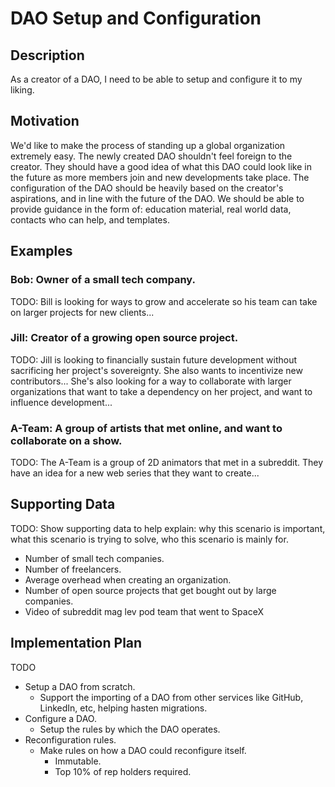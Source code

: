 # DAO Setup and Configuration  
## Description  
As a creator of a DAO, I need to be able to setup and configure it to my liking.  

## Motivation  
We'd like to make the process of standing up a global organization extremely easy. The newly created DAO shouldn't feel foreign to the creator. They should have a good idea of what this DAO could look like in the future as more members join and new developments take place. The configuration of the DAO should be heavily based on the creator's aspirations, and in line with the future of the DAO. We should be able to provide guidance in the form of: education material, real world data, contacts who can help, and templates.  

## Examples  
### Bob: Owner of a small tech company.  
TODO: Bill is looking for ways to grow and accelerate so his team can take on larger projects for new clients...  
### Jill: Creator of a growing open source project.  
TODO: Jill is looking to financially sustain future development without sacrificing her project's sovereignty. She also wants to incentivize new contributors... She's also looking for a way to collaborate with larger organizations that want to take a dependency on her project, and want to influence development...  
### A-Team: A group of artists that met online, and want to collaborate on a show.  
TODO: The A-Team is a group of 2D animators that met in a subreddit. They have an idea for a new web series that they want to create...  

## Supporting Data  
TODO: Show supporting data to help explain: why this scenario is important, what this scenario is trying to solve, who this scenario is mainly for.  
* Number of small tech companies.  
* Number of freelancers.  
* Average overhead when creating an organization.  
* Number of open source projects that get bought out by large companies.  
* Video of subreddit mag lev pod team that went to SpaceX

## Implementation Plan  
TODO
* Setup a DAO from scratch.  
  * Support the importing of a DAO from other services like GitHub, LinkedIn, etc, helping hasten migrations.  
* Configure a DAO.  
  * Setup the rules by which the DAO operates.  
* Reconfiguration rules.  
  * Make rules on how a DAO could reconfigure itself.  
    * Immutable.  
    * Top 10% of rep holders required.  
